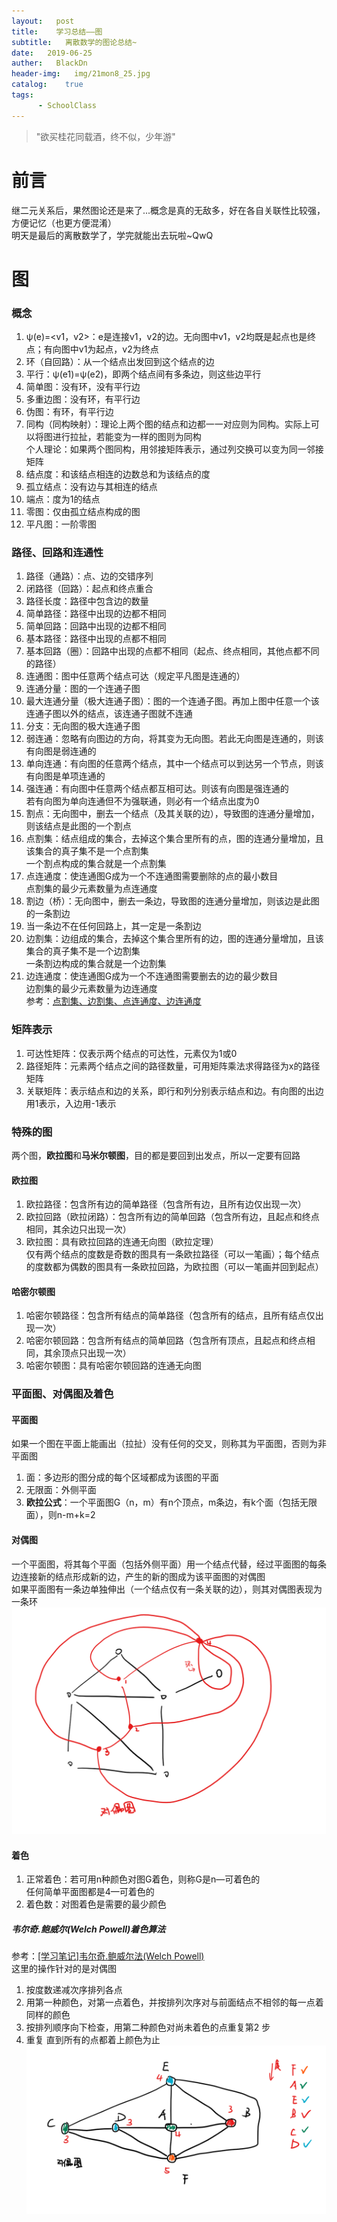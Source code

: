 ```yaml
---
layout:   post
title:    学习总结——图
subtitle:   离散数学的图论总结~
date:   2019-06-25
auther:   BlackDn
header-img:   img/21mon8_25.jpg 
catalog:    true
tags:
      - SchoolClass
---
```


>"欲买桂花同载酒，终不似，少年游"


# 前言
继二元关系后，果然图论还是来了...概念是真的无敌多，好在各自关联性比较强，方便记忆（也更方便混淆）  
明天是最后的离散数学了，学完就能出去玩啦~QwQ  
# 图
### 概念
1. ψ(e)=<v1，v2>：e是连接v1，v2的边。无向图中v1，v2均既是起点也是终点；有向图中v1为起点，v2为终点
2. 环（自回路）：从一个结点出发回到这个结点的边
3. 平行：ψ(e1)=ψ(e2)，即两个结点间有多条边，则这些边平行
4. 简单图：没有环，没有平行边
5. 多重边图：没有环，有平行边
6. 伪图：有环，有平行边
7. 同构（同构映射）：理论上两个图的结点和边都一一对应则为同构。实际上可以将图进行拉扯，若能变为一样的图则为同构  
个人理论：如果两个图同构，用邻接矩阵表示，通过列交换可以变为同一邻接矩阵  
8. 结点度：和该结点相连的边数总和为该结点的度
9. 孤立结点：没有边与其相连的结点
10. 端点：度为1的结点
11. 零图：仅由孤立结点构成的图
12. 平凡图：一阶零图

### 路径、回路和连通性 
1. 路径（通路）：点、边的交错序列
2. 闭路径（回路）：起点和终点重合
3. 路径长度：路径中包含边的数量
4. 简单路径：路径中出现的边都不相同
5. 简单回路：回路中出现的边都不相同
6. 基本路径：路径中出现的点都不相同
7. 基本回路（圈）：回路中出现的点都不相同（起点、终点相同，其他点都不同的路径）
8. 连通图：图中任意两个结点可达（规定平凡图是连通的）
9. 连通分量：图的一个连通子图
10. 最大连通分量（极大连通子图）：图的一个连通子图。再加上图中任意一个该连通子图以外的结点，该连通子图就不连通
11. 分支：无向图的极大连通子图
12. 弱连通：忽略有向图边的方向，将其变为无向图。若此无向图是连通的，则该有向图是弱连通的
13. 单向连通：有向图的任意两个结点，其中一个结点可以到达另一个节点，则该有向图是单项连通的
14. 强连通：有向图中任意两个结点都互相可达。则该有向图是强连通的  
若有向图为单向连通但不为强联通，则必有一个结点出度为0  
15. 割点：无向图中，删去一个结点（及其关联的边），导致图的连通分量增加，则该结点是此图的一个割点
16. 点割集：结点组成的集合，去掉这个集合里所有的点，图的连通分量增加，且该集合的真子集不是一个点割集  
一个割点构成的集合就是一个点割集  
17. 点连通度：使连通图G成为一个不连通图需要删除的点的最小数目  
点割集的最少元素数量为点连通度  
18. 割边（桥）：无向图中，删去一条边，导致图的连通分量增加，则该边是此图的一条割边  
19. 当一条边不在任何回路上，其一定是一条割边  
20. 边割集：边组成的集合，去掉这个集合里所有的边，图的连通分量增加，且该集合的真子集不是一个边割集  
一条割边构成的集合就是一个边割集  
21. 边连通度：使连通图G成为一个不连通图需要删去的边的最少数目  
边割集的最少元素数量为边连通度  
参考：[点割集、边割集、点连通度、边连通度](https://blog.csdn.net/kindoms214/article/details/84993199)

### 矩阵表示
1. 可达性矩阵：仅表示两个结点的可达性，元素仅为1或0
2. 路径矩阵：元素两个结点之间的路径数量，可用矩阵乘法求得路径为x的路径矩阵
3. 关联矩阵：表示结点和边的关系，即行和列分别表示结点和边。有向图的出边用1表示，入边用-1表示

### 特殊的图
两个图，**欧拉图**和**马米尔顿图**，目的都是要回到出发点，所以一定要有回路  
#### 欧拉图
1. 欧拉路径：包含所有边的简单路径（包含所有边，且所有边仅出现一次）
2. 欧拉回路（欧拉闭路）：包含所有边的简单回路（包含所有边，且起点和终点相同，其余边只出现一次）
3. 欧拉图：具有欧拉回路的连通无向图（欧拉定理）  
仅有两个结点的度数是奇数的图具有一条欧拉路径（可以一笔画）；每个结点的度数都为偶数的图具有一条欧拉回路，为欧拉图（可以一笔画并回到起点）  

#### 哈密尔顿图
1. 哈密尔顿路径：包含所有结点的简单路径（包含所有的结点，且所有结点仅出现一次）
2. 哈密尔顿回路：包含所有结点的简单回路（包含所有顶点，且起点和终点相同，其余顶点只出现一次）
3. 哈密尔顿图：具有哈密尔顿回路的连通无向图

### 平面图、对偶图及着色
#### 平面图
如果一个图在平面上能画出（拉扯）没有任何的交叉，则称其为平面图，否则为非平面图  
1. 面：多边形的图分成的每个区域都成为该图的平面  
2. 无限面：外侧平面
3. **欧拉公式**：一个平面图G（n，m）有n个顶点，m条边，有k个面（包括无限面），则n-m+k=2

#### 对偶图
一个平面图，将其每个平面（包括外侧平面）用一个结点代替，经过平面图的每条边连接新的结点形成新的边，产生的新的图成为该平面图的对偶图  
如果平面图有一条边单独伸出（一个结点仅有一条关联的边），则其对偶图表现为一条环  
![DualGraph](https://github.com/BlackDn/BlackDn.github.io/blob/master/img/Post_Graph/DualGraph.png?raw=true)  

#### 着色
1. 正常着色：若可用n种颜色对图G着色，则称G是n—可着色的  
任何简单平面图都是4—可着色的  
2. 着色数：对图着色是需要的最少颜色

##### 韦尔奇.鲍威尔(Welch Powell)着色算法
参考：[[学习笔记]韦尔奇.鲍威尔法(Welch Powell)](https://www.cnblogs.com/dystopia-p/archive/2013/04/17/3025908.html)  
这里的操作针对的是对偶图  
1. 按度数递减次序排列各点
2. 用第一种颜色，对第一点着色，并按排列次序对与前面结点不相邻的每一点着同样的颜色
3. 按排列顺序向下检查，用第二种颜色对尚未着色的点重复第2 步
4. 重复 直到所有的点都着上颜色为止
![WelchPowell](https://github.com/BlackDn/BlackDn.github.io/blob/master/img/Post_Graph/WelchPowell.png?raw=true)  
